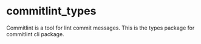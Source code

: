 # commitlint_types

Commitlint is a tool for lint commit messages.
This is the types package for commitlint cli package.
